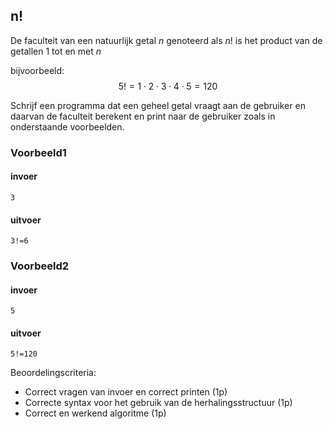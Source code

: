 ## n!

De faculteit van een natuurlijk getal $n$ genoteerd als $n!$ is het product van de getallen 1 tot en met $n$

bijvoorbeeld:
$$5!=1\cdot2\cdot3\cdot4\cdot5=120$$

Schrijf een programma dat een geheel getal vraagt aan de gebruiker en daarvan de faculteit berekent en print naar de gebruiker zoals in onderstaande voorbeelden.


### Voorbeeld1

#### invoer

```console?lang=python&prompt=>>>
3
```

#### uitvoer

```
3!=6
```

### Voorbeeld2

#### invoer

```console?lang=python&prompt=>>>
5
```

#### uitvoer

```
5!=120
```


Beoordelingscriteria:

- Correct vragen van invoer en correct printen (1p)
- Correcte syntax voor het gebruik van de herhalingsstructuur (1p)
- Correct en werkend algoritme (1p)
